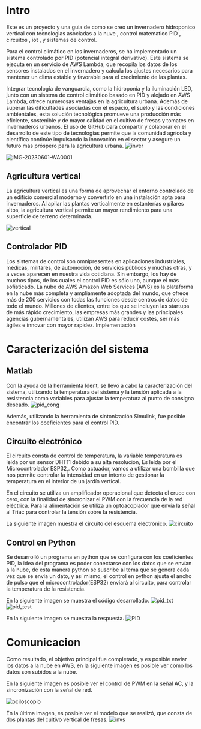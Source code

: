 # Intro


Este es un proyecto y una guia de como se creo un invernadero hidroponico vertical con tecnologias asociadas a la nuve , control matematico PID , circuitos , iot , y sistemas de control.

Para el control climático en los invernaderos, se ha implementado un sistema controlado por PID (potencial integral derivativo). Este sistema se ejecuta en un servicio de AWS Lambda, que recopila los datos de los sensores instalados en el invernadero y calcula los ajustes necesarios para mantener un clima estable y favorable para el crecimiento de las plantas.

Integrar tecnología de vanguardia, como la hidroponía y la iluminación LED, junto con un sistema de control climático basado en PID y alojado en AWS Lambda, ofrece numerosas ventajas en la agricultura urbana. Además de superar las dificultades asociadas con el espacio, el suelo y las condiciones ambientales, esta solución tecnológica promueve una producción más eficiente, sostenible y de mayor calidad en el cultivo de fresas y tomates en invernaderos urbanos. El uso de GitHub para compartir y colaborar en el desarrollo de este tipo de tecnologías permite que la comunidad agrícola y científica continúe impulsando la innovación en el sector y asegure un futuro más próspero para la agricultura urbana.
![inver](https://github.com/Ncalderon1/Invernadero-AWS-/assets/82462335/12c66cd5-1b6f-4ddb-bc6d-969177c5cb24)

![IMG-20230601-WA0001](https://github.com/Ncalderon1/Invernadero-AWS-/assets/82462335/b677328b-ec61-4111-a694-924243945d95)



## Agricultura vertical
La agricultura vertical es una forma de aprovechar el entorno controlado de un edificio comercial moderno y convertirlo en una instalación apta para invernaderos. Al apilar las plantas verticalmente en estanterías o pilares altos, la agricultura vertical permite un mayor rendimiento para una superficie de terreno determinada.

![vertical](https://github.com/Ncalderon1/Invernadero-AWS-/assets/82462335/6017b2b2-bdf6-42bc-9f12-cc92f167f532)


## Controlador PID
Los sistemas de control son omnipresentes en aplicaciones industriales, médicas, militares, de automoción, de servicios públicos y muchas otras, y a veces aparecen en nuestra vida cotidiana. Sin embargo, los hay de muchos tipos, de los cuales el control PID es sólo uno, aunque el más sofisticado.
La nube de AWS
Amazon Web Services (AWS) es la plataforma en la nube más completa y ampliamente adoptada del mundo, que ofrece más de 200 servicios con todas las funciones desde centros de datos de todo el mundo. Millones de clientes, entre los que se incluyen las startups de más rápido crecimiento, las empresas más grandes y las principales agencias gubernamentales, utilizan AWS para reducir costes, ser más ágiles e innovar con mayor rapidez.
Implementación


# Caracterización del sistema

## Matlab

Con la ayuda de la herramienta Ident, se llevó a cabo la caracterización del sistema, utilizando la temperatura del sistema y la tensión aplicada a la resistencia como variables para ajustar la temperatura al punto de consigna deseado.
![pid_cong](https://github.com/Ncalderon1/Invernadero-AWS-/assets/82462335/046fa5d5-3ff2-4c87-8618-ca294de75e91)

Además, utilizando la herramienta de sintonización Simulink, fue posible encontrar los coeficientes para el control PID.

## Circuito electrónico

El circuito consta de control de temperatura, la variable temperatura es leída por un sensor DHT11 debido a su alta resolución, Es leída por el Microcontrolador ESP32,. Como actuador, vamos a utilizar una bombilla que nos permite controlar la intensidad en un intento de gestionar la temperatura en el interior de un jardín vertical.

En el circuito se utiliza un amplificador operacional que detecta el cruce con cero, con la finalidad de sincronizar el PWM con la frecuencia de la red eléctrica. Para la alimentación se utiliza un optoacoplador que envía la señal al Triac para controlar la tensión sobre la resistencia.

La siguiente imagen muestra el circuito del esquema electrónico.
![circuito](https://github.com/Ncalderon1/Invernadero-AWS-/assets/82462335/886e7518-7b21-4563-8033-65870d554e71)


## Control en Python

Se desarrolló un programa en python que se configura con los coeficientes PID, la idea del programa es poder conectarse con los datos que se envían a la nube, de esta manera python se suscribe al tema que se genera cada vez que se envía un dato, y así mismo, el control en python ajusta el ancho de pulso que el microcontrolador(ESP32) enviará al circuito, para controlar la temperatura de la resistencia.

 En la siguiente imagen se muestra el código desarrollado.
![pid_txt](https://github.com/Ncalderon1/Invernadero-AWS-/assets/82462335/92c1ce97-5f6f-4b56-9221-bbf419f6da2e)
![pid_test](https://github.com/Ncalderon1/Invernadero-AWS-/assets/82462335/575e7c65-ec62-406d-9bfe-5113e00e15bb)




En la siguiente imagen se muestra la respuesta.
![PID](https://github.com/Ncalderon1/Invernadero-AWS-/assets/82462335/1d901a45-2a49-4089-893a-c1418b0c640a)


# Comunicacion

Como resultado, el objetivo principal fue completado, y es posible enviar los datos a la nube en AWS, en la siguiente imagen es posible ver como los datos son subidos a la nube.



En la siguiente imagen es posible ver el control de PWM en la señal AC, y la sincronización con la señal de red.

![ociloscopio](https://github.com/Ncalderon1/Invernadero-AWS-/assets/82462335/b2d17f6f-f40c-4da9-a69d-f28414857adb)


En la última imagen, es posible ver el modelo que se realizó, que consta de dos plantas del cultivo vertical de fresas.
![invs](https://github.com/Ncalderon1/Invernadero-AWS-/assets/82462335/4c2117ca-6b57-473e-ae0c-742cc6452869)

